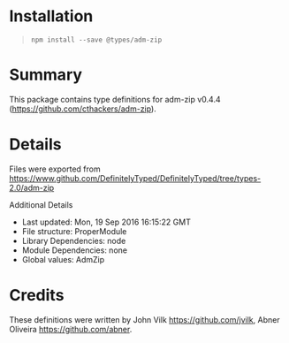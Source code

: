 # Installation
> `npm install --save @types/adm-zip`

# Summary
This package contains type definitions for adm-zip v0.4.4 (https://github.com/cthackers/adm-zip).

# Details
Files were exported from https://www.github.com/DefinitelyTyped/DefinitelyTyped/tree/types-2.0/adm-zip

Additional Details
 * Last updated: Mon, 19 Sep 2016 16:15:22 GMT
 * File structure: ProperModule
 * Library Dependencies: node
 * Module Dependencies: none
 * Global values: AdmZip

# Credits
These definitions were written by John Vilk <https://github.com/jvilk>, Abner Oliveira <https://github.com/abner>.
